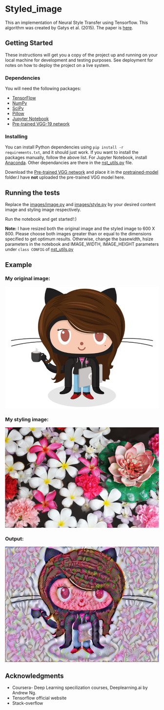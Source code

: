 # Styled_image

This an implementation of Neural Style Transfer using Tensorflow.
This algorithm was created by Gatys et al. (2015). The paper is [here](1508.06576.pdf).


## Getting Started

These instructions will get you a copy of the project up and running on your local machine for development and testing purposes. See deployment for notes on how to deploy the project on a live system.

### Dependencies

You will need the following packages:

* [TensorFlow](https://www.tensorflow.org/versions/master/get_started/os_setup.html#download-and-setup)
* [NumPy](https://github.com/numpy/numpy/blob/master/INSTALL.rst.txt)
* [SciPy](https://github.com/scipy/scipy/blob/master/INSTALL.rst.txt)
* [Pillow](http://pillow.readthedocs.io/en/3.3.x/installation.html#installation)
* [Jupyter Notebook](http://jupyter.org/)
* [Pre-trained VGG-19 network](www.vlfeat.org/matconvnet/models/beta16/imagenet-vgg-verydeep-19.mat)

### Installing

You can install Python dependencies using `pip install -r requirements.txt`,
and it should just work. If you want to install the packages manually, follow the above list.
For Jupyter Notebook, install [Anaconda](https://www.anaconda.com/download).
Other dependancies are there in the [nst_utils.py](nst_utils.py) file.

Download the [Pre-trained VGG network](Pretrained_Model_LICENSE.txt) and place it in the [pretrained-model](pretrained-model) folder.I have **not** uploaded the pre-trained VGG model here.

## Running the tests

Replace the [images/image.py](images/image.py) and [images/style.py](images/style.py) by your desired content image and styling image respectively.

Run the notebook and get started!:)

**Note:** I have resized both the original image and the styled image to 600 X 800. Please choose both images greater than or equal to the dimensions specified to get optimum results. Otherwise, change the basewidth, hsize parameters in the notebook and IMAGE_WIDTH, IMAGE_HEIGHT parameters under `class CONFIG` of [nst_utils.py](nst_utils.py)

## Example

### My original image:

![input-content](images/original_image.jpg)

### My styling image:

![input-style](images/original_style.jpg)

### Output:

![output](output/generated_image.jpg)

## Acknowledgments

* Coursera- Deep Learning specilization courses, Deeplearning.ai by Andrew Ng.
* Tensorflow official website
* Stack-overflow
